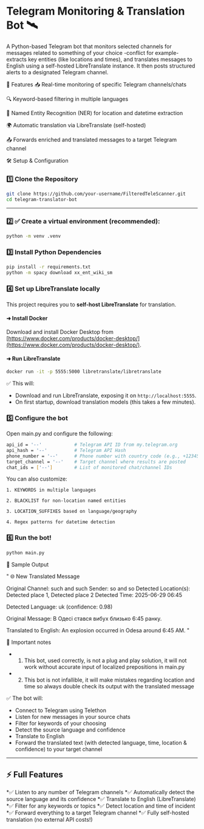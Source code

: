 # Telegram Monitoring & Translation Bot 🛰
A Python-based Telegram bot that monitors selected channels for messages related to something of your choice -conflict for example- extracts key entities (like locations and times), and translates messages to English using a self-hosted LibreTranslate instance. It then posts structured alerts to a designated Telegram channel.

🚀 Features
📥 Real-time monitoring of specific Telegram channels/chats

🔍 Keyword-based filtering in multiple languages

📌 Named Entity Recognition (NER) for location and datetime extraction

🌍 Automatic translation via LibreTranslate (self-hosted)

📤 Forwards enriched and translated messages to a target Telegram channel

🛠 Setup & Configuration
### 1️⃣ Clone the Repository

```bash
git clone https://github.com/your-username/FilteredTeleScanner.git
cd telegram-translator-bot
```
---

### 2️⃣ ✅ Create a virtual environment (recommended):

```bash
python -m venv .venv
```

### 3️⃣ Install Python Dependencies
```bash
pip install -r requirements.txt
python -m spacy download xx_ent_wiki_sm
```

### 4️⃣ Set up LibreTranslate locally

This project requires you to **self-host LibreTranslate** for translation.

#### ➜ Install Docker

Download and install Docker Desktop from [https://www.docker.com/products/docker-desktop/](https://www.docker.com/products/docker-desktop/).

#### ➜ Run LibreTranslate

```bash
docker run -it -p 5555:5000 libretranslate/libretranslate
```

✅ This will:

* Download and run LibreTranslate, exposing it on `http://localhost:5555`.
* On first startup, download translation models (this takes a few minutes).

### 5️⃣ Configure the bot

Open main.py and configure the following:
```bash
api_id = '--'            # Telegram API ID from my.telegram.org
api_hash = '--'          # Telegram API Hash
phone_number = '--'      # Phone number with country code (e.g., +1234567890)
target_channel = '--'    # Target channel where results are posted
chat_ids = ['--']        # List of monitored chat/channel IDs
```

You can also customize:

    1. KEYWORDS in multiple languages

    2. BLACKLIST for non-location named entities

    3. LOCATION_SUFFIXES based on language/geography

    4. Regex patterns for datetime detection

### 6️⃣ Run the bot!

```bash
python main.py
```


📝 Sample Output

"
🌐 New Translated Message

Original Channel: such and such
Sender: so and so
Detected Location(s): Detected place 1, Detected place 2 
Detected Time: 2025-06-29 06:45

Detected Language: uk (confidence: 0.98)

Original Message:
В Одесі стався вибух близько 6:45 ранку.

Translated to English:
An explosion occurred in Odesa around 6:45 AM.
"

📓 Important notes
* 1. This bot, used correctly, is not a plug and play solution, it will not work without accurate input of localized prepositions in main.py
    
* 2. This bot is not infallible, it will make mistakes regarding location and time so always double check its output with the translated message


✅ The bot will:

* Connect to Telegram using Telethon
* Listen for new messages in your source chats
* Filter for keywords of your choosing
* Detect the source language and confidence
* Translate to English
* Forward the translated text (with detected language, time, location & confidence) to your target channel

---

## ⚡ Full Features

*✅ Listen to any number of Telegram channels
*✅ Automatically detect the source language and its confidence
*✅ Translate to English (LibreTranslate)
*✅ Filter for any keywords or topics
*✅ Detect location and time of incident
*✅ Forward everything to a target Telegram channel
*✅ Fully self-hosted translation (no external API costs!)
